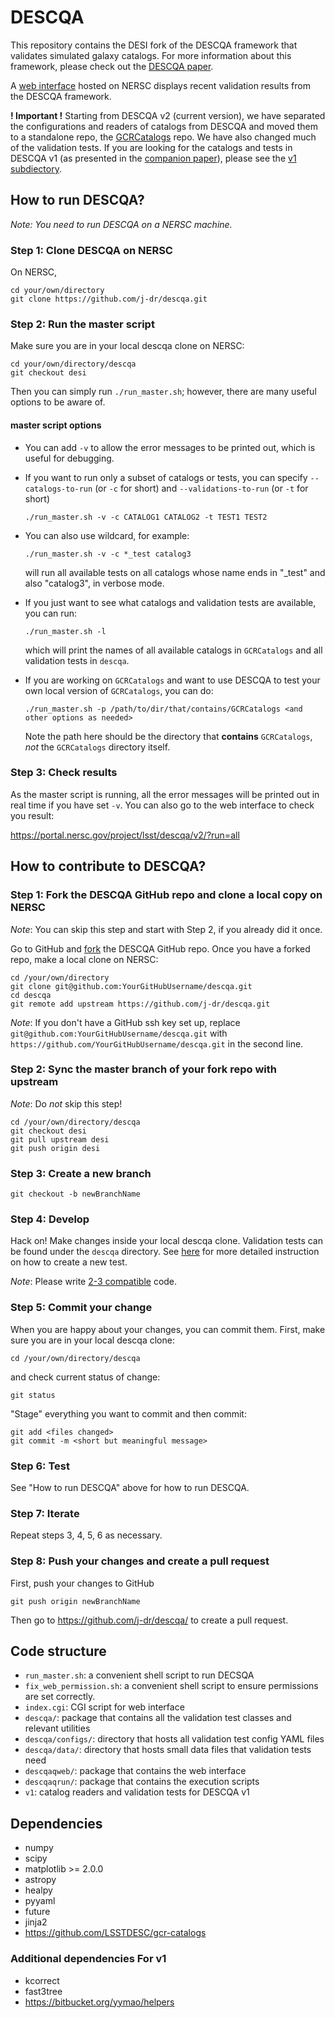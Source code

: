 # DESCQA

This repository contains the DESI fork of the DESCQA framework that validates simulated galaxy catalogs. For more information about this framework, please check out the [DESCQA paper](https://arxiv.org/abs/1709.09665).

A [web interface](https://portal.nersc.gov/project/lsst/descqa/) hosted on NERSC displays recent validation results from the DESCQA framework.

**! Important !** Starting from DESCQA v2 (current version), we have separated the configurations and readers of catalogs from DESCQA and moved them to a standalone repo, the [GCRCatalogs](https://github.com/LSSTDESC/gcr-catalogs) repo. We have also changed much of the validation tests. If you are looking for the catalogs and tests in DESCQA v1 (as presented in the [companion paper](https://arxiv.org/abs/1709.09665)), please see the [v1 subdiectory](v1).

## How to run DESCQA?

_Note: You need to run DESCQA on a NERSC machine._

### Step 1: Clone DESCQA on NERSC

On NERSC,

    cd your/own/directory
    git clone https://github.com/j-dr/descqa.git


### Step 2: Run the master script

Make sure you are in your local descqa clone on NERSC:

    cd your/own/directory/descqa
    git checkout desi

Then you can simply run `./run_master.sh`; however, there are many useful options to be aware of.

#### master script options

-  You can add `-v` to  allow the error messages to be printed out, which is useful for debugging.

-  If you want to run only a subset of catalogs or tests, you can specify `--catalogs-to-run` (or `-c` for short) and `--validations-to-run` (or `-t` for short)

       ./run_master.sh -v -c CATALOG1 CATALOG2 -t TEST1 TEST2


-  You can also use wildcard, for example:

       ./run_master.sh -v -c *_test catalog3

   will run all available tests on all catalogs whose name ends in "_test" and also "catalog3", in verbose mode.

-  If you just want to see what catalogs and validation tests are available, you can run:

       ./run_master.sh -l

   which will print the names of all available catalogs in `GCRCatalogs` and all validation tests in `descqa`.

-  If you are working on `GCRCatalogs` and want to use DESCQA to test your own local version of `GCRCatalogs`, you can do:

       ./run_master.sh -p /path/to/dir/that/contains/GCRCatalogs <and other options as needed>

   Note the path here should be the directory that **contains** `GCRCatalogs`, *not* the `GCRCatalogs` directory itself.


### Step 3: Check results

As the master script is running, all the error messages will be printed out in real time if you have set `-v`. You can also go to the web interface to check you result:

https://portal.nersc.gov/project/lsst/descqa/v2/?run=all



## How to contribute to DESCQA?

### Step 1: Fork the DESCQA GitHub repo and clone a local copy on NERSC

_Note_: You can skip this step and start with Step 2, if you already did it once.

Go to GitHub and [fork](https://guides.github.com/activities/forking/) the DESCQA GitHub repo.
Once you have a forked repo, make a local clone on NERSC:

    cd /your/own/directory
    git clone git@github.com:YourGitHubUsername/descqa.git
    cd descqa
    git remote add upstream https://github.com/j-dr/descqa.git

_Note_: If you don't have a GitHub ssh key set up, replace `git@github.com:YourGitHubUsername/descqa.git` with `https://github.com/YourGitHubUsername/descqa.git` in the second line.


### Step 2: Sync the master branch of your fork repo with upstream

_Note_: Do *not* skip this step!

    cd /your/own/directory/descqa
    git checkout desi
    git pull upstream desi
    git push origin desi


### Step 3: Create a new branch

    git checkout -b newBranchName


### Step 4: Develop

Hack on! Make changes inside your local descqa clone. Validation tests can be found under the `descqa` directory. See [here](descqa/README.md) for more detailed instruction on how to create a new test.

_Note_: Please write [2-3 compatible](http://python-future.org/compatible_idioms.html) code.


### Step 5: Commit your change

When you are happy about your changes, you can commit them. First, make sure you are in your local descqa clone:

    cd /your/own/directory/descqa

and check current status of change:

    git status

"Stage" everything you want to commit and then commit:

    git add <files changed>
    git commit -m <short but meaningful message>


### Step 6: Test

See "How to run DESCQA" above for how to run DESCQA.


### Step 7: Iterate

Repeat steps 3, 4, 5, 6 as necessary.


### Step 8: Push your changes and create a pull request

First, push your changes to GitHub

    git push origin newBranchName

Then go to https://github.com/j-dr/descqa/ to create a pull request.



## Code structure

- `run_master.sh`: a convenient shell script to run DECSQA
- `fix_web_permission.sh`: a convenient shell script to ensure permissions are set correctly.
- `index.cgi`: CGI script for web interface
- `descqa/`: package that contains all the validation test classes and relevant utilities
- `descqa/configs/`: directory that hosts all validation test config YAML files
- `descqa/data/`: directory that hosts small data files that validation tests need
- `descqaqweb/`: package that contains the web interface
- `descqaqrun/`: package that contains the execution scripts
- `v1`: catalog readers and validation tests for DESCQA v1


## Dependencies

- numpy
- scipy
- matplotlib >= 2.0.0
- astropy
- healpy
- pyyaml
- future
- jinja2
- https://github.com/LSSTDESC/gcr-catalogs


### Additional dependencies For v1

- kcorrect
- fast3tree
- https://bitbucket.org/yymao/helpers

